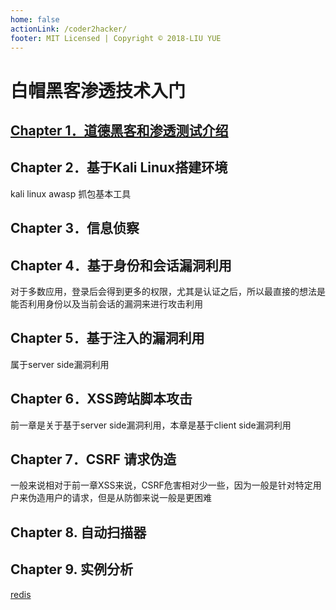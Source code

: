 ```yaml
---
home: false
actionLink: /coder2hacker/
footer: MIT Licensed | Copyright © 2018-LIU YUE
---
```


白帽黑客渗透技术入门
====================

## [Chapter 1．道德黑客和渗透测试介绍](/docs/coder2hacker/ch1_intro)

## Chapter 2．基于Kali Linux搭建环境
kali linux
awasp
抓包基本工具

## Chapter 3．信息侦察

## Chapter 4．基于身份和会话漏洞利用

对于多数应用，登录后会得到更多的权限，尤其是认证之后，所以最直接的想法是能否利用身份以及当前会话的漏洞来进行攻击利用

## Chapter 5．基于注入的漏洞利用

属于server side漏洞利用

## Chapter 6．XSS跨站脚本攻击

前一章是关于基于server side漏洞利用，本章是基于client side漏洞利用

## Chapter 7．CSRF 请求伪造

一般来说相对于前一章XSS来说，CSRF危害相对少一些，因为一般是针对特定用户来伪造用户的请求，但是从防御来说一般是更困难

## Chapter 8. 自动扫描器

## Chapter 9. 实例分析

[redis](/docs/coder2hacker/realcase/redis)
